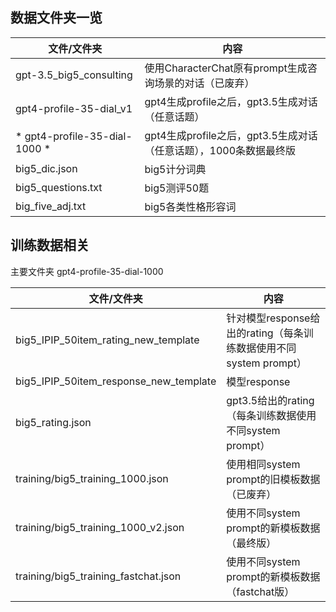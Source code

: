 ## 数据文件夹一览

| 文件/文件夹                        | 内容                                          |
|-------------------------------|---------------------------------------------|
| gpt-3.5_big5_consulting       | 使用CharacterChat原有prompt生成咨询场景的对话（已废弃）       |
| gpt4-profile-35-dial_v1       | gpt4生成profile之后，gpt3.5生成对话（任意话题）            |
| * gpt4-profile-35-dial-1000 * | gpt4生成profile之后，gpt3.5生成对话（任意话题），1000条数据最终版 |
| big5_dic.json                 | big5计分词典                                    |
| big5_questions.txt            | big5测评50题                                   |
|big_five_adj.txt| big5各类性格形容词                                 |

## 训练数据相关
主要文件夹 gpt4-profile-35-dial-1000

| 文件/文件夹                                 | 内容                                             |
|----------------------------------------|------------------------------------------------|
| big5_IPIP_50item_rating_new_template   | 针对模型response给出的rating（每条训练数据使用不同system prompt） |
| big5_IPIP_50item_response_new_template | 模型response                                     |
| big5_rating.json                       | gpt3.5给出的rating（每条训练数据使用不同system prompt）       |
| training/big5_training_1000.json       | 使用相同system prompt的旧模板数据（已废弃）                   |
| training/big5_training_1000_v2.json    | 使用不同system prompt的新模板数据（最终版）                   |
| training/big5_training_fastchat.json   | 使用不同system prompt的新模板数据（fastchat版）             |
